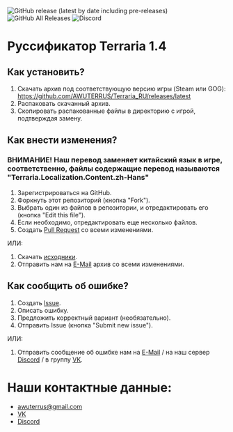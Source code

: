 ![GitHub release (latest by date including pre-releases)](https://img.shields.io/github/v/release/AWUTERRUS/Terraria_RU?include_prereleases)
![GitHub All Releases](https://img.shields.io/github/downloads/AWUTERRUS/Terraria_RU/total)
![Discord](https://img.shields.io/discord/728059389511991408)

# Руссификатор Terraria 1.4

## Как установить?
1. Скачать архив под соответствующую версию игры (Steam или GOG): https://github.com/AWUTERRUS/Terraria_RU/releases/latest
2. Распаковать скачанный архив.
3. Скопировать распакованные файлы в директорию с игрой, подтверждая замену.

## Как внести изменения?
### ВНИМАНИЕ! Наш перевод заменяет китайский язык в игре, соответственно, файлы содержащие перевод называются "Terraria.Localization.Content.zh-Hans"

1. Зарегистрироваться на GitHub.
2. Форкнуть этот репозиторий (кнопка "Fork").
3. Выбрать один из файлов в репозитории, и отредактировать его (кнопка "Edit this file").
4. Если необходимо, отредактировать еще несколько файлов.
4. Создать [Pull Request](https://github.com/AWUTERRUS/Terraria_RU/compare) со всеми изменениями.

ИЛИ:
1. Скачать [исходники](https://github.com/AWUTERRUS/Terraria_RU/archive/v0.9.0-alpha.zip).
2. Отправить нам на [E-Mail](mailto:awuterrus@gmail.com) архив со всеми изменениями.

## Как сообщить об ошибке?
1. Создать [Issue](https://github.com/AWUTERRUS/Terraria_RU/issues/new).
2. Описать ошибку.
3. Предложить корректный вариант (необязательно).
4. Отправить Issue (кнопка "Submit new issue").

ИЛИ:
1. Отправить сообщение об ошибке нам на [E-Mail](mailto:awuterrus@gmail.com) / на наш сервер [Discord](https://discord.gg/ArWFNPA) / в группу [VK](https://vk.com).

# Наши контактные данные:
* awuterrus@gmail.com
* [VK](https://vk.com)
* [Discord](https://discord.gg/ArWFNPA)
